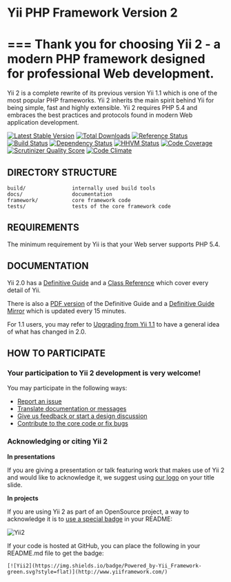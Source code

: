 Yii PHP Framework Version 2
===========================
===
Thank you for choosing Yii 2 - a modern PHP framework designed for professional Web development.
===

Yii 2 is a complete rewrite of its previous version Yii 1.1 which is one of the most popular PHP frameworks.
Yii 2 inherits the main spirit behind Yii for being simple, fast and highly extensible.
Yii 2 requires PHP 5.4 and embraces the best practices and protocols found in modern Web application development.


[![Latest Stable Version](https://poser.pugx.org/yiisoft/yii2/v/stable.png)](https://packagist.org/packages/yiisoft/yii2)
[![Total Downloads](https://poser.pugx.org/yiisoft/yii2/downloads.png)](https://packagist.org/packages/yiisoft/yii2)
[![Reference Status](https://www.versioneye.com/php/yiisoft:yii2/reference_badge.svg)](https://www.versioneye.com/php/yiisoft:yii2/references)
[![Build Status](https://img.shields.io/travis/yiisoft/yii2.svg)](http://travis-ci.org/yiisoft/yii2)
[![Dependency Status](https://www.versioneye.com/php/yiisoft:yii2/dev-master/badge.png)](https://www.versioneye.com/php/yiisoft:yii2/dev-master)
[![HHVM Status](https://img.shields.io/hhvm/yiisoft/yii2-dev.svg)](http://hhvm.h4cc.de/package/yiisoft/yii2-dev)
[![Code Coverage](https://scrutinizer-ci.com/g/yiisoft/yii2/badges/coverage.png?s=31d80f1036099e9d6a3e4d7738f6b000b3c3d10e)](https://scrutinizer-ci.com/g/yiisoft/yii2/)
[![Scrutinizer Quality Score](https://scrutinizer-ci.com/g/yiisoft/yii2/badges/quality-score.png?s=b1074a1ff6d0b214d54fa5ab7abbb90fc092471d)](https://scrutinizer-ci.com/g/yiisoft/yii2/)
[![Code Climate](https://img.shields.io/codeclimate/github/yiisoft/yii2.svg)](https://codeclimate.com/github/yiisoft/yii2)

DIRECTORY STRUCTURE
-------------------

```
build/               internally used build tools
docs/                documentation
framework/           core framework code
tests/               tests of the core framework code
```


REQUIREMENTS
------------

The minimum requirement by Yii is that your Web server supports PHP 5.4.


DOCUMENTATION
-------------

Yii 2.0 has a [Definitive Guide](http://www.yiiframework.com/doc-2.0/guide-index.html) and 
a [Class Reference](http://www.yiiframework.com/doc-2.0/index.html) which cover every detail of Yii.

There is also a [PDF version](http://stuff.cebe.cc/yii2-guide.en.pdf) of the Definitive Guide
and a [Definitive Guide Mirror](http://stuff.cebe.cc/yii2docs/) which is updated every 15 minutes.

For 1.1 users, you may refer to [Upgrading from Yii 1.1](docs/guide/intro-upgrade-from-v1.md)
to have a general idea of what has changed in 2.0.


HOW TO PARTICIPATE
------------------

### Your participation to Yii 2 development is very welcome!

You may participate in the following ways:

- [Report an issue](docs/internals/report-an-issue.md)
- [Translate documentation or messages](docs/internals/translation-workflow.md)
- [Give us feedback or start a design discussion](http://www.yiiframework.com/forum/index.php/forum/42-general-discussions-for-yii-20/)
- [Contribute to the core code or fix bugs](docs/internals/git-workflow.md)

### Acknowledging or citing Yii 2

**In presentations**

If you are giving a presentation or talk featuring work that makes use of Yii 2 and would like to acknowledge it,
we suggest using [our logo](http://www.yiiframework.com/logo/) on your title slide.

**In projects**

If you are using Yii 2 as part of an OpenSource project, a way to acknowledge it is to
[use a special badge](https://img.shields.io/badge/Powered_by-Yii_Framework-green.svg?style=flat) in your README:    

![Yii2](https://img.shields.io/badge/Powered_by-Yii_Framework-green.svg?style=flat)

If your code is hosted at GitHub, you can place the following in your README.md file to get the badge:

```
[![Yii2](https://img.shields.io/badge/Powered_by-Yii_Framework-green.svg?style=flat)](http://www.yiiframework.com/)
```
